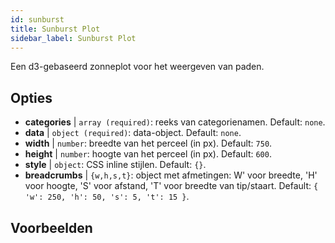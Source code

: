 ```yaml
---
id: sunburst
title: Sunburst Plot
sidebar_label: Sunburst Plot
---
```


Een d3-gebaseerd zonneplot voor het weergeven van paden.

## Opties

* __categories__ | `array (required)`: reeks van categorienamen. Default: `none`.
* __data__ | `object (required)`: data-object. Default: `none`.
* __width__ | `number`: breedte van het perceel (in px). Default: `750`.
* __height__ | `number`: hoogte van het perceel (in px). Default: `600`.
* __style__ | `object`: CSS inline stijlen. Default: `{}`.
* __breadcrumbs__ | `{w,h,s,t}`: object met afmetingen: W' voor breedte, 'H' voor hoogte, 'S' voor afstand, 'T' voor breedte van tip/staart. Default: `{
  'w': 250,
  'h': 50,
  's': 5,
  't': 15
}`.


## Voorbeelden

```jsx live

```

